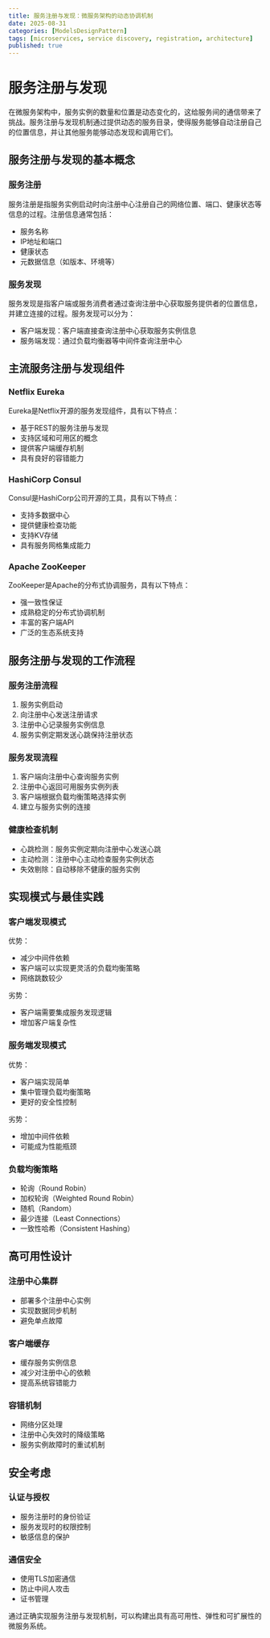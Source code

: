 ```yaml
---
title: 服务注册与发现：微服务架构的动态协调机制
date: 2025-08-31
categories: [ModelsDesignPattern]
tags: [microservices, service discovery, registration, architecture]
published: true
---
```


# 服务注册与发现

在微服务架构中，服务实例的数量和位置是动态变化的，这给服务间的通信带来了挑战。服务注册与发现机制通过提供动态的服务目录，使得服务能够自动注册自己的位置信息，并让其他服务能够动态发现和调用它们。

## 服务注册与发现的基本概念

### 服务注册
服务注册是指服务实例启动时向注册中心注册自己的网络位置、端口、健康状态等信息的过程。注册信息通常包括：
- 服务名称
- IP地址和端口
- 健康状态
- 元数据信息（如版本、环境等）

### 服务发现
服务发现是指客户端或服务消费者通过查询注册中心获取服务提供者的位置信息，并建立连接的过程。服务发现可以分为：
- 客户端发现：客户端直接查询注册中心获取服务实例信息
- 服务端发现：通过负载均衡器等中间件查询注册中心

## 主流服务注册与发现组件

### Netflix Eureka
Eureka是Netflix开源的服务发现组件，具有以下特点：
- 基于REST的服务注册与发现
- 支持区域和可用区的概念
- 提供客户端缓存机制
- 具有良好的容错能力

### HashiCorp Consul
Consul是HashiCorp公司开源的工具，具有以下特点：
- 支持多数据中心
- 提供健康检查功能
- 支持KV存储
- 具有服务网格集成能力

### Apache ZooKeeper
ZooKeeper是Apache的分布式协调服务，具有以下特点：
- 强一致性保证
- 成熟稳定的分布式协调机制
- 丰富的客户端API
- 广泛的生态系统支持

## 服务注册与发现的工作流程

### 服务注册流程
1. 服务实例启动
2. 向注册中心发送注册请求
3. 注册中心记录服务实例信息
4. 服务实例定期发送心跳保持注册状态

### 服务发现流程
1. 客户端向注册中心查询服务实例
2. 注册中心返回可用服务实例列表
3. 客户端根据负载均衡策略选择实例
4. 建立与服务实例的连接

### 健康检查机制
- 心跳检测：服务实例定期向注册中心发送心跳
- 主动检测：注册中心主动检查服务实例状态
- 失效剔除：自动移除不健康的服务实例

## 实现模式与最佳实践

### 客户端发现模式
优势：
- 减少中间件依赖
- 客户端可以实现更灵活的负载均衡策略
- 网络跳数较少

劣势：
- 客户端需要集成服务发现逻辑
- 增加客户端复杂性

### 服务端发现模式
优势：
- 客户端实现简单
- 集中管理负载均衡策略
- 更好的安全性控制

劣势：
- 增加中间件依赖
- 可能成为性能瓶颈

### 负载均衡策略
- 轮询（Round Robin）
- 加权轮询（Weighted Round Robin）
- 随机（Random）
- 最少连接（Least Connections）
- 一致性哈希（Consistent Hashing）

## 高可用性设计

### 注册中心集群
- 部署多个注册中心实例
- 实现数据同步机制
- 避免单点故障

### 客户端缓存
- 缓存服务实例信息
- 减少对注册中心的依赖
- 提高系统容错能力

### 容错机制
- 网络分区处理
- 注册中心失效时的降级策略
- 服务实例故障时的重试机制

## 安全考虑

### 认证与授权
- 服务注册时的身份验证
- 服务发现时的权限控制
- 敏感信息的保护

### 通信安全
- 使用TLS加密通信
- 防止中间人攻击
- 证书管理

通过正确实现服务注册与发现机制，可以构建出具有高可用性、弹性和可扩展性的微服务系统。